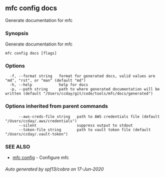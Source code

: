 ## mfc config docs

Generate documentation for mfc

### Synopsis

Generate documentation for mfc

```
mfc config docs [flags]
```

### Options

```
  -f, --format string   format for generated docs, valid values are "md", "rst", or "man" (default "md")
  -h, --help            help for docs
  -p, --path string     path to where generated documentation will be written (default "/Users/ccday/git/code/tools/mfc/docs/generated")
```

### Options inherited from parent commands

```
      --aws-creds-file string   path to AWS credentials file (default "/Users/ccday/.aws/credentials")
      --silent                  suppress output to stdout
      --token-file string       path to vault token file (default "/Users/ccday/.vault-token")
```

### SEE ALSO

* [mfc config](mfc_config.md)	 - Configure mfc

###### Auto generated by spf13/cobra on 17-Jun-2020
